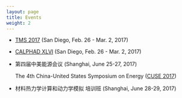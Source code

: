 ```yaml
---
layout: page
title: Events
weight: 2
---
```


- [TMS 2017][TMS2017] (San Diego, Feb. 26 - Mar. 2, 2017)

[TMS2017]: http://www.tms.org/meetings/annual-17/AM17home.aspx

- [CALPHAD XLVI][CALPHAD2017] (San Diego, Feb. 26 - Mar. 2, 2017)

[CALPHAD2017]: http://www.calphad.org/

- 第四届中美能源会议 (Shanghai, June 25-27, 2017)

  The 4th China-United States Symposium on Energy ([CUSE 2017][CUSE2017])

[CUSE2017]: http://cuse2017.shu.edu.cn/Default.aspx

- 材料热力学计算和动力学模拟 培训班 (Shanghai, June 28-29, 2017)

